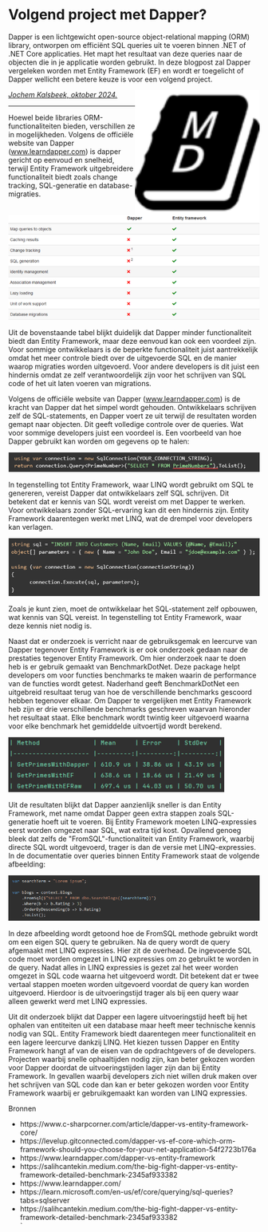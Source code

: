 # Volgend project met Dapper?
Dapper is een lichtgewicht open-source object-relational mapping (ORM) library, ontworpen om efficiënt SQL queries uit 
te voeren binnen .NET of .NET Core applicaties. Het mapt het resultaat van deze queries naar de objecten die in je 
applicatie worden gebruikt. In deze blogpost zal Dapper vergeleken worden met Entity Framework (EF) en wordt er 
toegelicht of Dapper wellicht een betere keuze is voor een volgend project.

<img src="plaatjes/mdbook_logo.png" width="250" align="right" alt="mdbook logo om weg te halen" title="maar vergeet de alt tekst niet">

*[Jochem Kalsbeek, oktober 2024.](https://github.com/hanaim-devops/blog-student-naam)*
<hr/>

Hoewel beide libraries ORM-functionaliteiten bieden, verschillen ze in mogelijkheden. Volgens de officiële website van 
Dapper (www.learndapper.com) is dapper gericht op eenvoud en snelheid, terwijl Entity Framework uitgebreidere 
functionaliteit biedt zoals change tracking, SQL-generatie en database-migraties. 

<img src="plaatjes/functionality_dapper.png">

Uit de bovenstaande tabel blijkt duidelijk dat Dapper minder functionaliteit biedt dan Entity Framework, 
maar deze eenvoud kan ook een voordeel zijn. Voor sommige ontwikkelaars is de beperkte functionaliteit juist 
aantrekkelijk omdat het meer controle biedt over de uitgevoerde SQL en de manier waarop migraties worden uitgevoerd. Voor 
andere developers is dit juist een hindernis omdat ze zelf verantwoordelijk zijn voor het schrijven van SQL code of het 
uit laten voeren van migrations.

Volgens de officiële website van Dapper (www.learndapper.com) is de kracht van Dapper dat het simpel wordt gehouden. 
Ontwikkelaars schrijven zelf de SQL-statements, en Dapper voert ze uit terwijl de resultaten worden gemapt naar objecten. 
Dit geeft volledige controle over de queries. Wat voor sommige developers juist een voordeel is.
Een voorbeeld van hoe Dapper gebruikt kan worden om gegevens op te halen:

<img src="plaatjes/select.png">


In tegenstelling tot Entity Framework, waar LINQ wordt gebruikt om SQL te genereren, vereist Dapper dat 
ontwikkelaars zelf SQL schrijven. Dit betekent dat er kennis van SQL wordt vereist om met Dapper te werken. Voor ontwikkelaars 
zonder SQL-ervaring kan dit een hindernis zijn. Entity Framework daarentegen werkt met LINQ, wat de drempel voor 
developers kan verlagen.

<img src="plaatjes/insert.png">

Zoals je kunt zien, moet de ontwikkelaar het SQL-statement zelf opbouwen, wat kennis van SQL vereist. 
In tegenstelling tot Entity Framework, waar deze kennis niet nodig is.

Naast dat er onderzoek is verricht naar de gebruiksgemak en leercurve van Dapper tegenover 
Entity Framework is er ook onderzoek gedaan naar de prestaties tegenover Entity Framework. 
Om hier onderzoek naar te doen heb is er gebruik gemaakt van BenchmarkDotNet. Deze package helpt developers om voor functies benchmarks te 
maken waarin de performance van de functies wordt getest. Naderhand geeft BenchmarkDotNet een uitgebreid resultaat 
terug van hoe de verschillende benchmarks gescoord hebben tegenover elkaar. Om Dapper te vergelijken met Entity Framework 
heb zijn er drie verschillende benchmarks geschreven waarvan hieronder het resultaat staat. Elke benchmark wordt twintig keer 
uitgevoerd waarna voor elke benchmark het gemiddelde uitvoertijd wordt berekend.

<img src="plaatjes/benchmark_select.png">

Uit de resultaten blijkt dat Dapper aanzienlijk sneller is dan Entity Framework, met name omdat Dapper geen extra stappen 
zoals SQL-generatie hoeft uit te voeren. Bij Entity Framework moeten LINQ-expressies eerst worden omgezet naar SQL, wat extra tijd kost.
Opvallend genoeg bleek dat zelfs de "FromSQL"-functionaliteit van Entity Framework, waarbij directe SQL wordt uitgevoerd, trager is dan de versie met LINQ-expressies.
In de documentatie over queries binnen Entity Framework staat de volgende afbeelding:

<img src="plaatjes/raw_sql.png">

In deze afbeelding wordt getoond hoe de FromSQL methode gebruikt wordt om een eigen SQL query te gebruiken. 
Na de query wordt de query afgemaakt met LINQ expressies. Hier zit de overhead. De ingevoerde SQL code moet worden 
omgezet in LINQ expressies om zo gebruikt te worden in de query. Nadat alles in LINQ expressies is gezet zal het 
weer worden omgezet in SQL code waarna het uitgevoerd wordt. Dit betekent dat er twee vertaal stappen moeten worden 
uitgevoerd voordat de query kan worden uitgevoerd. Hierdoor is de uitvoeringstijd trager als bij een query waar alleen 
gewerkt werd met LINQ expressies.

Uit dit onderzoek blijkt dat Dapper een lagere uitvoeringstijd heeft bij het ophalen van entiteiten uit een database 
maar heeft meer technische kennis nodig van SQL. Entity Framework biedt daarentegen meer functionaliteit en een lagere leercurve 
dankzij LINQ. Het kiezen tussen Dapper en Entity Framework hangt af van de eisen van de opdrachtgevers of de developers. 
Projecten waarbij snelle ophaaltijden nodig zijn, kan beter gekozen worden voor Dapper doordat de uitvoeringstijden lager zijn dan bij Entity Framework. 
In gevallen waarbij developers zich niet willen druk maken over het schrijven van SQL code dan kan er beter gekozen worden 
voor Entity Framework waarbij er gebruikgemaakt kan worden van LINQ expressies.

Bronnen
<ul>
    <li>https://www.c-sharpcorner.com/article/dapper-vs-entity-framework-core/</li>
    <li>https://levelup.gitconnected.com/dapper-vs-ef-core-which-orm-framework-should-you-choose-for-your-net-application-54f2723b176a</li>
    <li>https://www.learndapper.com/dapper-vs-entity-framework</li>
    <li>https://salihcantekin.medium.com/the-big-fight-dapper-vs-entity-framework-detailed-benchmark-2345af933382</li>
    <li>https://www.learndapper.com/</li>
    <li>https://learn.microsoft.com/en-us/ef/core/querying/sql-queries?tabs=sqlserver</li>
    <li>https://salihcantekin.medium.com/the-big-fight-dapper-vs-entity-framework-detailed-benchmark-2345af933382</li>`
</ul>




